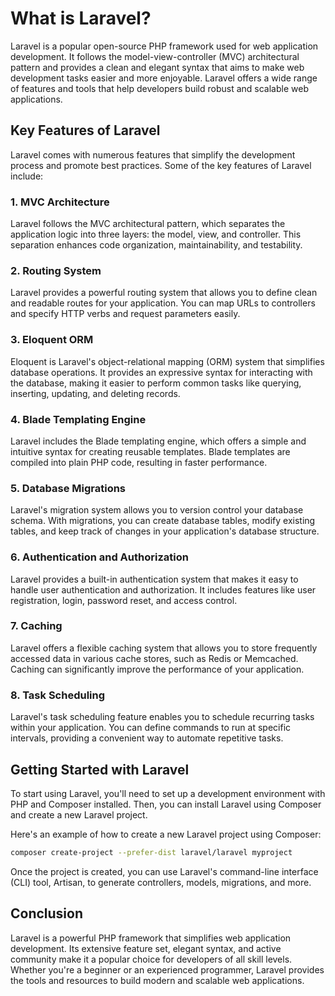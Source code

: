 # What is Laravel?

Laravel is a popular open-source PHP framework used for web application development. It follows the model-view-controller (MVC) architectural pattern and provides a clean and elegant syntax that aims to make web development tasks easier and more enjoyable. Laravel offers a wide range of features and tools that help developers build robust and scalable web applications.

## Key Features of Laravel

Laravel comes with numerous features that simplify the development process and promote best practices. Some of the key features of Laravel include:

### 1. MVC Architecture

Laravel follows the MVC architectural pattern, which separates the application logic into three layers: the model, view, and controller. This separation enhances code organization, maintainability, and testability.

### 2. Routing System

Laravel provides a powerful routing system that allows you to define clean and readable routes for your application. You can map URLs to controllers and specify HTTP verbs and request parameters easily.

### 3. Eloquent ORM

Eloquent is Laravel's object-relational mapping (ORM) system that simplifies database operations. It provides an expressive syntax for interacting with the database, making it easier to perform common tasks like querying, inserting, updating, and deleting records.

### 4. Blade Templating Engine

Laravel includes the Blade templating engine, which offers a simple and intuitive syntax for creating reusable templates. Blade templates are compiled into plain PHP code, resulting in faster performance.

### 5. Database Migrations

Laravel's migration system allows you to version control your database schema. With migrations, you can create database tables, modify existing tables, and keep track of changes in your application's database structure.

### 6. Authentication and Authorization

Laravel provides a built-in authentication system that makes it easy to handle user authentication and authorization. It includes features like user registration, login, password reset, and access control.

### 7. Caching

Laravel offers a flexible caching system that allows you to store frequently accessed data in various cache stores, such as Redis or Memcached. Caching can significantly improve the performance of your application.

### 8. Task Scheduling

Laravel's task scheduling feature enables you to schedule recurring tasks within your application. You can define commands to run at specific intervals, providing a convenient way to automate repetitive tasks.

## Getting Started with Laravel

To start using Laravel, you'll need to set up a development environment with PHP and Composer installed. Then, you can install Laravel using Composer and create a new Laravel project.

Here's an example of how to create a new Laravel project using Composer:

```bash
composer create-project --prefer-dist laravel/laravel myproject
```

Once the project is created, you can use Laravel's command-line interface (CLI) tool, Artisan, to generate controllers, models, migrations, and more.

## Conclusion

Laravel is a powerful PHP framework that simplifies web application development. Its extensive feature set, elegant syntax, and active community make it a popular choice for developers of all skill levels. Whether you're a beginner or an experienced programmer, Laravel provides the tools and resources to build modern and scalable web applications.
